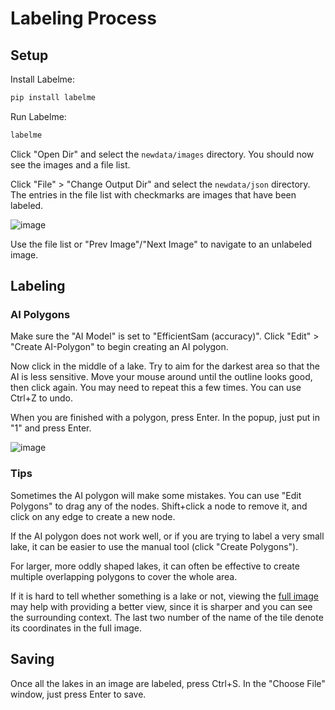# Labeling Process

## Setup

Install Labelme:

```bash
pip install labelme
```

Run Labelme:

```bash
labelme
```

Click "Open Dir" and select the `newdata/images` directory. You should now see the images and a file list.

Click "File" > "Change Output Dir" and select the `newdata/json` directory. The entries in the file list
with checkmarks are images that have been labeled.

![image](https://github.com/user-attachments/assets/67e6c76a-101a-4e8c-aa01-4f260d202ce5)

Use the file list or "Prev Image"/"Next Image" to navigate to an unlabeled image.

## Labeling

### AI Polygons

Make sure the "AI Model" is set to "EfficientSam (accuracy)". Click "Edit" > "Create AI-Polygon" to begin creating an AI polygon.

Now click in the middle of a lake. Try to aim for the darkest area so that the AI is less sensitive. Move your mouse around until the outline looks good, then click again. You may need to repeat this a few times. You can use Ctrl+Z to undo. 

When you are finished with a polygon, press Enter. In the popup, just put in "1" and press Enter.

![image](https://github.com/user-attachments/assets/ad222d37-549f-496b-8387-e9f88bd5554c)

### Tips

Sometimes the AI polygon will make some mistakes. You can use "Edit Polygons" to drag any of the nodes. Shift+click a node to remove it, and click on any edge to create a new node.

If the AI polygon does not work well, or if you are trying to label a very small lake, it can be easier to use the manual tool (click "Create Polygons").

For larger, more oddly shaped lakes, it can often be effective to create multiple overlapping polygons to cover the whole area. 

If it is hard to tell whether something is a lake or not, viewing the [full image](https://drive.google.com/file/d/1adtjKAnc-Lfhgf7AT6I-UqnRaY8zfYPp/view) may help with providing a better view, since it is sharper and you can see the surrounding context. The last two number of the name of the tile denote its coordinates in the full image.

## Saving

Once all the lakes in an image are labeled, press Ctrl+S. In the "Choose File" window, just press Enter to save.
